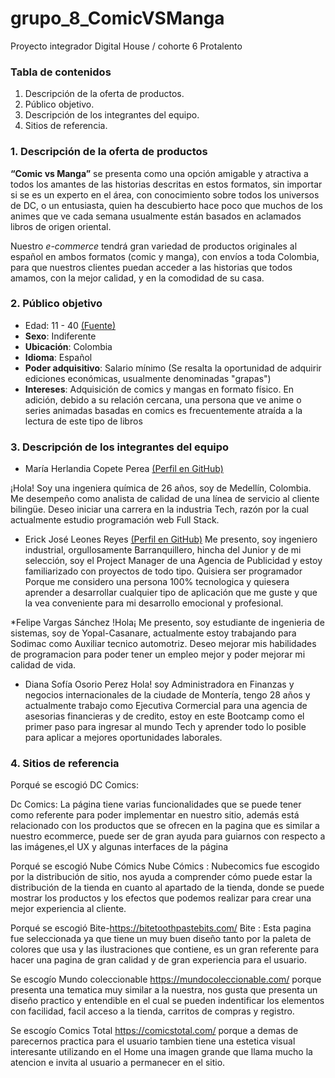 # grupo_8_ComicVSManga
Proyecto integrador Digital House / cohorte 6 Protalento

### Tabla de contenidos
1. Descripción de la oferta de productos.
2. Público objetivo.
3. Descripción de los integrantes del equipo.
4. Sitios de referencia.

### 1. Descripción de la oferta de productos
**“Comic vs Manga”** se presenta como una opción amigable y atractiva a todos los amantes de las historias descritas en estos formatos, sin importar si se es un experto en el área, con conocimiento sobre todos los universos de DC, o un entusiasta, quien ha descubierto hace poco que muchos de los animes que ve cada semana usualmente están basados en aclamados libros de origen oriental.

Nuestro *e-commerce* tendrá gran variedad de productos originales al español en ambos formatos (comic y manga), con envíos a toda Colombia, para que nuestros clientes puedan acceder a las historias que todos amamos, con la mejor calidad, y en la comodidad de su casa.

### 2. Público objetivo
* Edad: 11 - 40 [(Fuente)](https://robimes.blogspot.com/2021/05/the-aging-demographic-of-comic-book.html#:~:text=They%20found%20that%20%22The%20most,the%20majority%20were%20from%20teenagers.)
* **Sexo**: Indiferente
* **Ubicación**: Colombia
* **Idioma**: Español
* **Poder adquisitivo**: Salario mínimo (Se resalta la oportunidad de adquirir ediciones económicas, usualmente denominadas "grapas")
* **Intereses**: Adquisición de comics y mangas en formato físico. En adición, debido a su relación cercana, una persona que ve anime o series animadas basadas en comics es frecuentemente atraída a la lectura de este tipo de libros

### 3. Descripción de los integrantes del equipo
* María Herlandia Copete Perea [(Perfil en GitHub)](https://github.com/mariecp27)

¡Hola! Soy una ingeniera química de 26 años, soy de Medellín, Colombia. Me desempeño como analista de calidad de una línea de servicio al cliente bilingüe. Deseo iniciar una carrera en la industria Tech, razón por la cual actualmente estudio programación web Full Stack.

* Erick José Leones Reyes [(Perfil en GitHub)](https://github.com/Erixk90)
Me presento, soy ingeniero industrial, orgullosamente Barranquillero, hincha del Junior y de mi selección, soy el Project Manager de una Agencia de Publicidad y estoy familiarizado con proyectos de todo tipo. Quisiera ser programador Porque me considero una persona 100% tecnologica y quiesera aprender a desarrollar cualquier tipo de aplicación que me guste y que la vea conveniente para mi desarrollo emocional y profesional. 

*Felipe Vargas Sánchez
!Hola¡ Me presento, soy estudiante de ingenieria de sistemas, soy de Yopal-Casanare, actualmente estoy trabajando para Sodimac como Auxiliar tecnico automotriz. Deseo mejorar mis habilidades de programacion para poder tener un empleo mejor y poder mejorar mi calidad de vida.

* Diana Sofía Osorio Perez
Hola! soy Administradora en Finanzas y negocios internacionales de la ciudade de Montería, tengo 28 años y actualmente trabajo como Ejecutiva Cormercial para una agencia de asesorias financieras y de credito, estoy en este Bootcamp como el primer paso para ingresar al mundo Tech y aprender todo lo posible para aplicar a mejores oportunidades laborales.

### 4. Sitios de referencia

Porqué se escogió DC Comics:

Dc Comics: La página tiene varias funcionalidades que se puede tener como referente para poder implementar en nuestro sitio, además está relacionado con los productos que se ofrecen en la pagina que es similar a nuestro ecommerce, puede ser de gran ayuda para guiarnos con respecto a las imágenes,el UX y algunas interfaces de la página

Porqué se escogió Nube Cómics
Nube Cómics : Nubecomics fue escogido por la distribución de sitio, nos ayuda a comprender cómo puede estar la distribución de la tienda en cuanto al apartado de la tienda, donde se puede mostrar los productos y los efectos que podemos realizar para crear una mejor experiencia al cliente. 

Porqué se escogió Bite-https://bitetoothpastebits.com/
Bite : Esta pagina fue seleccionada ya que tiene un muy buen diseño tanto por la paleta de colores que usa y las ilustraciones que contiene, es un gran referente para hacer una pagina de gran calidad y de gran experiencia para el usuario.

Se escogío Mundo coleccionable https://mundocoleccionable.com/ porque presenta una tematica muy similar a la nuestra, nos gusta que presenta un diseño practico y entendible en el cual se pueden indentificar los elementos con facilidad, facil acceso a la tienda, carritos de compras y registro.

Se escogío Comics Total https://comicstotal.com/ porque a demas de parecernos practica para el usuario tambien tiene una estetica visual interesante utilizando en el Home una imagen grande que llama mucho la atencion e invita al usuario a permanecer en el sitio.
